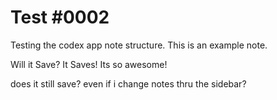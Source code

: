 # Test #0002

Testing the codex app note structure. This is an example note.

Will it Save?
It Saves! Its so awesome!

does it still save?
even if i change notes thru the sidebar?